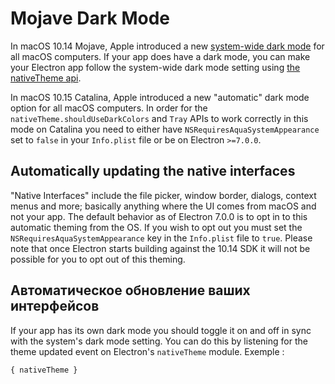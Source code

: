 # Mojave Dark Mode

In macOS 10.14 Mojave, Apple introduced a new [system-wide dark mode](https://developer.apple.com/design/human-interface-guidelines/macos/visual-design/dark-mode/) for all macOS computers. If your app does have a dark mode, you can make your Electron app follow the system-wide dark mode setting using [the nativeTheme api](../api/native-theme.md).

In macOS 10.15 Catalina, Apple introduced a new "automatic" dark mode option for all macOS computers. In order for the `nativeTheme.shouldUseDarkColors` and `Tray` APIs to work correctly in this mode on Catalina you need to either have `NSRequiresAquaSystemAppearance` set to `false` in your `Info.plist` file or be on Electron `>=7.0.0`.

## Automatically updating the native interfaces

"Native Interfaces" include the file picker, window border, dialogs, context menus and more; basically anything where the UI comes from macOS and not your app. The default behavior as of Electron 7.0.0 is to opt in to this automatic theming from the OS. If you wish to opt out you must set the `NSRequiresAquaSystemAppearance` key in the `Info.plist` file to `true`. Please note that once Electron starts building against the 10.14 SDK it will not be possible for you to opt out of this theming.

## Автоматическое обновление ваших интерфейсов

If your app has its own dark mode you should toggle it on and off in sync with the system's dark mode setting. You can do this by listening for the theme updated event on Electron's `nativeTheme` module. Exemple :

```js
{ nativeTheme }
```